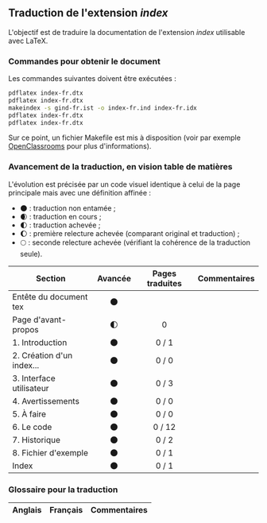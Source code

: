 ## Traduction de l'extension *index*

L'objectif est de traduire la documentation de l'extension *index* utilisable avec LaTeX. 


### Commandes pour obtenir le document

Les commandes suivantes doivent être exécutées :

```bash
pdflatex index-fr.dtx
pdflatex index-fr.dtx
makeindex -s gind-fr.ist -o index-fr.ind index-fr.idx
pdflatex index-fr.dtx
pdflatex index-fr.dtx
```

Sur ce point, un fichier Makefile est mis à disposition (voir par exemple [OpenClassrooms](https://openclassrooms.com/courses/compilez-sous-gnu-linux#/id/r-1130480) pour plus d'informations).


### Avancement de la traduction, en vision table de matières

L'évolution est précisée par un code visuel identique à celui de la page principale mais avec une définition affinée :

- :new_moon: : traduction non entamée ;
- :waxing_crescent_moon: : traduction en cours ;
- :first_quarter_moon: : traduction achevée ;
- :waxing_gibbous_moon: : première relecture achevée (comparant original et traduction) ; 
- :full_moon: : seconde relecture achevée (vérifiant la cohérence de la traduction seule).

Section                       | Avancée                | Pages traduites | Commentaires 
----------------------------- | :--------------------: | :-------------: | -------------------------
Entête du document tex        | :new_moon:             |                 |
Page d'avant-propos           | :first_quarter_moon:   | 0               | 
1. Introduction               | :new_moon:             | 0 / 1           |
2. Création d'un index...     | :new_moon:             | 0 / 0           |
3. Interface utilisateur      | :new_moon:             | 0 / 3           |
4. Avertissements             | :new_moon:             | 0 / 0           |
5. À faire                    | :new_moon:             | 0 / 0           |
6. Le code                    | :new_moon:             | 0 / 12          |
7. Historique                 | :new_moon:             | 0 / 2           |
8. Fichier d'exemple          | :new_moon:             | 0 / 1           |
Index                         | :new_moon:             | 0 / 1           |


### Glossaire pour la traduction

Anglais                | Français                                       | Commentaires 
---------------------- | ---------------------------------------------- | -------------------------------
